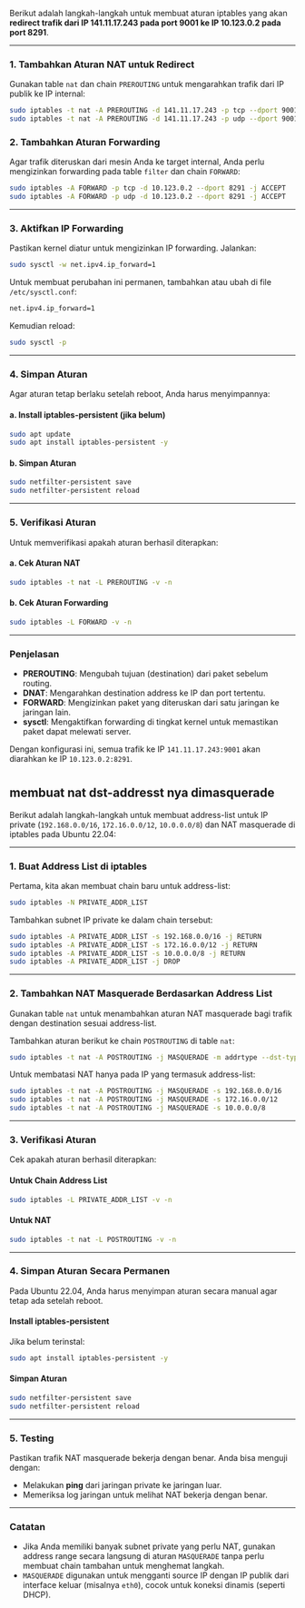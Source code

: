 Berikut adalah langkah-langkah untuk membuat aturan iptables yang akan **redirect trafik dari IP 141.11.17.243 pada port 9001 ke IP 10.123.0.2 pada port 8291**.

---

### 1. **Tambahkan Aturan NAT untuk Redirect**
Gunakan table `nat` dan chain `PREROUTING` untuk mengarahkan trafik dari IP publik ke IP internal:

```bash
sudo iptables -t nat -A PREROUTING -d 141.11.17.243 -p tcp --dport 9001 -j DNAT --to-destination 10.123.0.2:8291
sudo iptables -t nat -A PREROUTING -d 141.11.17.243 -p udp --dport 9001 -j DNAT --to-destination 10.123.0.2:8291
```

### 2. **Tambahkan Aturan Forwarding**
Agar trafik diteruskan dari mesin Anda ke target internal, Anda perlu mengizinkan forwarding pada table `filter` dan chain `FORWARD`:

```bash
sudo iptables -A FORWARD -p tcp -d 10.123.0.2 --dport 8291 -j ACCEPT
sudo iptables -A FORWARD -p udp -d 10.123.0.2 --dport 8291 -j ACCEPT
```

---

### 3. **Aktifkan IP Forwarding**
Pastikan kernel diatur untuk mengizinkan IP forwarding. Jalankan:

```bash
sudo sysctl -w net.ipv4.ip_forward=1
```

Untuk membuat perubahan ini permanen, tambahkan atau ubah di file `/etc/sysctl.conf`:
```bash
net.ipv4.ip_forward=1
```

Kemudian reload:
```bash
sudo sysctl -p
```

---

### 4. **Simpan Aturan**
Agar aturan tetap berlaku setelah reboot, Anda harus menyimpannya:

#### a. Install iptables-persistent (jika belum)
```bash
sudo apt update
sudo apt install iptables-persistent -y
```

#### b. Simpan Aturan
```bash
sudo netfilter-persistent save
sudo netfilter-persistent reload
```

---

### 5. **Verifikasi Aturan**
Untuk memverifikasi apakah aturan berhasil diterapkan:

#### a. Cek Aturan NAT
```bash
sudo iptables -t nat -L PREROUTING -v -n
```

#### b. Cek Aturan Forwarding
```bash
sudo iptables -L FORWARD -v -n
```

---

### Penjelasan
- **PREROUTING**: Mengubah tujuan (destination) dari paket sebelum routing.
- **DNAT**: Mengarahkan destination address ke IP dan port tertentu.
- **FORWARD**: Mengizinkan paket yang diteruskan dari satu jaringan ke jaringan lain.
- **sysctl**: Mengaktifkan forwarding di tingkat kernel untuk memastikan paket dapat melewati server.

Dengan konfigurasi ini, semua trafik ke IP `141.11.17.243:9001` akan diarahkan ke IP `10.123.0.2:8291`.
#
## membuat nat dst-addresst nya dimasquerade
Berikut adalah langkah-langkah untuk membuat address-list untuk IP private (`192.168.0.0/16`, `172.16.0.0/12`, `10.0.0.0/8`) dan NAT masquerade di iptables pada Ubuntu 22.04:

---

### 1. **Buat Address List di iptables**
Pertama, kita akan membuat chain baru untuk address-list:

```bash
sudo iptables -N PRIVATE_ADDR_LIST
```

Tambahkan subnet IP private ke dalam chain tersebut:

```bash
sudo iptables -A PRIVATE_ADDR_LIST -s 192.168.0.0/16 -j RETURN
sudo iptables -A PRIVATE_ADDR_LIST -s 172.16.0.0/12 -j RETURN
sudo iptables -A PRIVATE_ADDR_LIST -s 10.0.0.0/8 -j RETURN
sudo iptables -A PRIVATE_ADDR_LIST -j DROP
```

---

### 2. **Tambahkan NAT Masquerade Berdasarkan Address List**
Gunakan table `nat` untuk menambahkan aturan NAT masquerade bagi trafik dengan destination sesuai address-list.

Tambahkan aturan berikut ke chain `POSTROUTING` di table `nat`:

```bash
sudo iptables -t nat -A POSTROUTING -j MASQUERADE -m addrtype --dst-type LOCAL
```

Untuk membatasi NAT hanya pada IP yang termasuk address-list:

```bash
sudo iptables -t nat -A POSTROUTING -j MASQUERADE -s 192.168.0.0/16
sudo iptables -t nat -A POSTROUTING -j MASQUERADE -s 172.16.0.0/12
sudo iptables -t nat -A POSTROUTING -j MASQUERADE -s 10.0.0.0/8
```

---

### 3. **Verifikasi Aturan**
Cek apakah aturan berhasil diterapkan:

#### Untuk Chain Address List
```bash
sudo iptables -L PRIVATE_ADDR_LIST -v -n
```

#### Untuk NAT
```bash
sudo iptables -t nat -L POSTROUTING -v -n
```

---

### 4. **Simpan Aturan Secara Permanen**
Pada Ubuntu 22.04, Anda harus menyimpan aturan secara manual agar tetap ada setelah reboot.

#### Install iptables-persistent
Jika belum terinstal:
```bash
sudo apt install iptables-persistent -y
```

#### Simpan Aturan
```bash
sudo netfilter-persistent save
sudo netfilter-persistent reload
```

---

### 5. **Testing**
Pastikan trafik NAT masquerade bekerja dengan benar. Anda bisa menguji dengan:

- Melakukan **ping** dari jaringan private ke jaringan luar.
- Memeriksa log jaringan untuk melihat NAT bekerja dengan benar.

---

### Catatan
- Jika Anda memiliki banyak subnet private yang perlu NAT, gunakan address range secara langsung di aturan `MASQUERADE` tanpa perlu membuat chain tambahan untuk menghemat langkah.
- `MASQUERADE` digunakan untuk mengganti source IP dengan IP publik dari interface keluar (misalnya `eth0`), cocok untuk koneksi dinamis (seperti DHCP).
